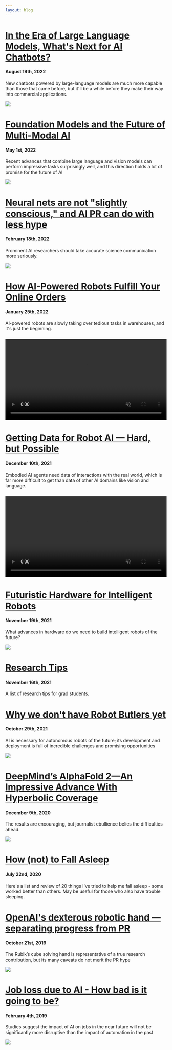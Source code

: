 ```yaml
---
layout: blog
---
```


# [In the Era of Large Language Models, What's Next for AI Chatbots?](https://lastweekin.ai/p/ai-chatbots)

#### August 19th, 2022

New chatbots powered by large-language models are much more capable than those that came before, but it'll be a while before they make their way into commercial applications.

[<img class="pub-img" src="/assets/imgs/chatbot.webp">](https://lastweekin.ai/p/ai-chatbots)

# [Foundation Models and the Future of Multi-Modal AI](https://lastweekin.ai/p/multi-modal-ai)

#### May 1st, 2022

Recent advances that combine large language and vision models can perform impressive tasks surprisingly well, and this direction holds a lot of promise for the future of AI

[<img class="pub-img" src="/assets/imgs/foundation_models.webp">](https://lastweekin.ai/p/multi-modal-ai)

# [Neural nets are not "slightly conscious," and AI PR can do with less hype](https://lastweekin.ai/p/conscious-ai)

#### February 18th, 2022

Prominent AI researchers should take accurate science communication more seriously.

[<img class="pub-img" src="/assets/imgs/conscious-ai.webp">](https://lastweekin.ai/p/conscious-ai)

# [How AI-Powered Robots Fulfill Your Online Orders](https://lastweekin.ai/p/robot-picking)

#### January 25th, 2022

AI-powered robots are slowly taking over tedious tasks in warehouses, and it's just the beginning.

[<video id="v0" width="100%" preload="auto" playsinline muted loop autoplay style="margin-top: 10px;">
    <source src="/assets/imgs/nimble.mp4" type="video/mp4">
</video>
](https://lastweekin.ai/p/robot-picking)

# [Getting Data for Robot AI — Hard, but Possible](https://lastweekin.ai/p/robot-data)

#### December 10th, 2021

Embodied AI agents need data of interactions with the real world, which is far more difficult to get than data of other AI domains like vision and language.

[<video id="v0" width="100%" preload="auto" playsinline muted loop autoplay style="margin-top: 10px;">
    <source src="/assets/imgs/shadow_hand.mp4" type="video/mp4">
</video>
](https://lastweekin.ai/p/robot-data)

# [Futuristic Hardware for Intelligent Robots](https://lastweekin.ai/p/robot-hardware)

#### November 19th, 2021

What advances in hardware do we need to build intelligent robots of the future?

[<img class="pub-img" src="/assets/imgs/robot-hardware.webp">](https://lastweekin.ai/p/robot-hardware)

# [Research Tips](./2021-11-16-research-tips)

#### November 16th, 2021

A list of research tips for grad students.

# [Why we don't have Robot Butlers yet](https://lastweekin.ai/p/robot-butlers)

#### October 29th, 2021

AI is necessary for autonomous robots of the future; its development and deployment is full of incredible challenges and promising opportunities

[<img class="pub-img" src="/assets/imgs/robot_butler.png">](https://lastweekin.ai/p/robot-butlers)

# [DeepMind’s AlphaFold 2—An Impressive Advance With Hyperbolic Coverage](https://www.skynettoday.com/briefs/alphafold2)

#### December 9th, 2020

The results are encouraging, but journalist ebullience belies the difficulties ahead.

[<img class="pub-img" src="/assets/imgs/alphafold2.png">](https://www.skynettoday.com/briefs/alphafold2)

# [How (not) to Fall Asleep](./2020-07-22-sleep)

#### July 22nd, 2020

Here's a list and review of 20 things I've tried to help me fall asleep - some worked better than others. May be useful for those who also have trouble sleeping.

# [OpenAI's dexterous robotic hand — separating progress from PR](https://www.skynettoday.com/briefs/openai-rubiks-cube)

#### October 21st, 2019

The Rubik’s cube solving hand is representative of a true research contribution, but its many caveats do not merit the PR hype

[<img class="pub-img" src="/assets/imgs/dr.png">](https://www.skynettoday.com/briefs/openai-rubiks-cube)

# [Job loss due to AI - How bad is it going to be?](https://www.skynettoday.com/editorials/ai-automation-job-loss)

#### February 4th, 2019

Studies suggest the impact of AI on jobs in the near future will not be significantly more disruptive than the impact of automation in the past

[<img class="pub-img" src="/assets/imgs/robots.png">](https://www.skynettoday.com/editorials/ai-automation-job-loss)
